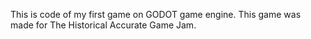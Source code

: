 This is code of my first game on GODOT game engine.
This game was made for The Historical Accurate Game Jam.